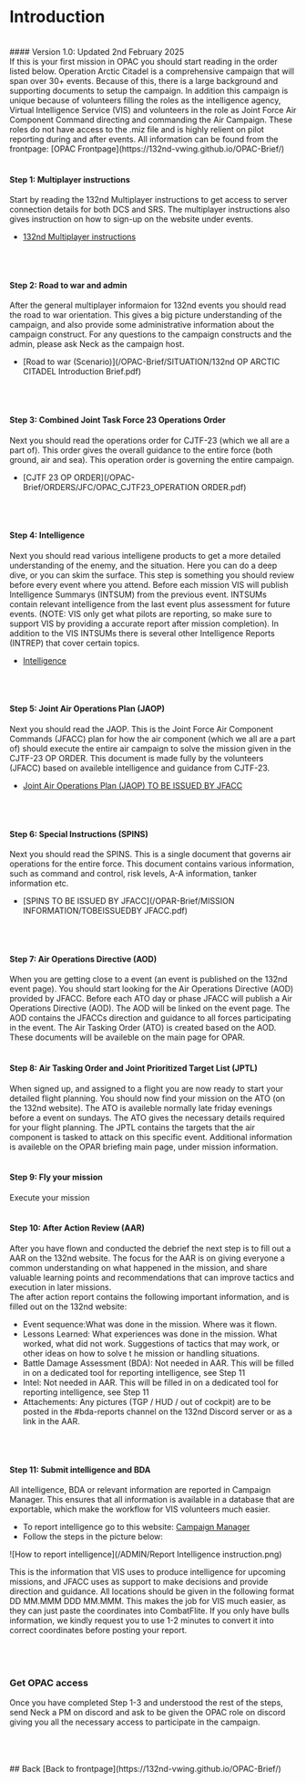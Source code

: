 # Introduction 
<br>
#### Version 1.0: Updated 2nd February 2025
<br>
If this is your first mission in OPAC you should start reading in the order listed below.
Operation Arctic Citadel is a comprehensive campaign that will span over 30+ events. 
Because of this, there is a large background and supporting documents to setup the campaign.
In addition this campaign is unique because of volunteers filling the roles as the intelligence agency, Virtual Intelligence Service (VIS)
and volunteers in the role as Joint Force Air Component Command directing and commanding the Air Campaign. These roles do not have access to the .miz file
and is highly relient on pilot reporting during and after events.
All information can be found from the frontpage: [OPAC Frontpage](https://132nd-vwing.github.io/OPAC-Brief/)
<br>
<br>

#### Step 1: Multiplayer instructions
Start by reading the 132nd Multiplayer instructions to get access to server connection details for both DCS and SRS. The multiplayer instructions also 
gives instruction on how to sign-up on the website under events.
- [132nd Multiplayer instructions](https://cloud.132virtualwing.org/s/NDtZWdGmmwoe4ei)

<br>
<br>

#### Step 2: Road to war and admin
After the general multiplayer informaion for 132nd events you should read the road to war orientation. This gives a big picture understanding of the campaign, and also provide
some administrative information about the campaign construct. For any questions to the campaign constructs and the admin, please ask Neck as the campaign host.
- [Road to war (Scenario)](/OPAC-Brief/SITUATION/132nd OP ARCTIC CITADEL Introduction Brief.pdf) 
<br>
<br>

#### Step 3: Combined Joint Task Force 23 Operations Order
Next you should read the operations order for CJTF-23 (which we all are a part of). This order gives the overall guidance to the entire force
(both ground, air and sea). This operation order is governing the entire campaign.
- [CJTF 23 OP ORDER](/OPAC-Brief/ORDERS/JFC/OPAC_CJTF23_OPERATION ORDER.pdf)
<br>
<br>

#### Step 4: Intelligence
Next you should read various intelligene products to get a more detailed understanding of the enemy, and the situation. Here you can do a deep dive, or you can skim the surface.
This step is something you should review before every event where you attend. Before each mission VIS will publish Intelligence Summarys (INTSUM) from the previous event.
INTSUMs contain relevant intelligence from the last event plus assessment for future events. (NOTE: VIS only get what pilots are reporting, so make sure to support VIS
by providing a accurate report after mission completion).
In addition to the VIS INTSUMs there is several other Intelligence Reports (INTREP) that cover certain topics. 
- [Intelligence](/OPAC-Brief/INTELLIGENCE/Intelligence.html)
<br>
<br>

#### Step 5: Joint Air Operations Plan (JAOP)
Next you should read the JAOP. This is the Joint Force Air Component Commands (JFACC) plan for how the air component (which we all are a part of) should execute 
the entire air campaign to solve the mission given in the CJTF-23 OP ORDER. This document is made fully by the volunteers (JFACC) based on availeble intelligence and guidance from 
CJTF-23.
- [Joint Air Operations Plan (JAOP) TO BE ISSUED BY JFACC](/OPAR-Brief/ORDERS/JFACC/TBIBYJFACC.pdf)
<br>
<br>

#### Step 6: Special Instructions (SPINS)
Next you should read the SPINS. This is a single document that governs air operations for the entire force. This document contains various information, such as command and control, 
risk levels, A-A information, tanker information etc.
- [SPINS TO BE ISSUED BY JFACC](/OPAR-Brief/MISSION INFORMATION/TOBEISSUEDBY JFACC.pdf)
<br>
<br>

#### Step 7: Air Operations Directive (AOD)
When you are getting close to a event (an event is published on the 132nd event page). You should start looking for the Air Operations Directive (AOD) provided by JFACC.
Before each ATO day or phase JFACC will publish a Air Operations Directive (AOD). The AOD will be linked on the event page. 
The AOD contains the JFACCs direction and guidance to all forces participating in the event. 
The Air Tasking Order (ATO) is created based on the AOD.
These documents will be availeble on the main page for OPAR.
<br>
<br>

#### Step 8: Air Tasking Order and Joint Prioritized Target List (JPTL)  
When signed up, and assigned to a flight you are now ready to start your detailed flight planning. You should now find your mission on the ATO (on the 132nd website). 
The ATO is availeble normally late friday evenings before a event on sundays. 
The ATO gives the necessary details required for your flight planning.
The JPTL contains the targets that the air component is tasked to attack on this specific event.
Additional information is availeble on the OPAR briefing main page, under mission information.
<br>
<br>

#### Step 9: Fly your mission
Execute your mission
<br>
<br>

#### Step 10: After Action Review (AAR)
After you have flown and conducted the debrief the next step  is to fill out a AAR on the 132nd website. 
The focus for the AAR is on giving everyone a common understanding on what happened in the mission, 
and share valuable learning points and recommendations that can improve tactics and execution in later missions.
<br>
The after action report contains the following important information, and is filled out on the 132nd website:
-	Event sequence:What was done in the mission. Where was it flown.
-	Lessons Learned: What experiences was done in the mission. What worked, what did not work. Suggestions of tactics that may work, or other ideas on how to solve t he mission or handling situations.
-	Battle Damage Assessment (BDA): Not needed in AAR. This will be filled in on a dedicated tool for reporting intelligence, see Step 11
-	Intel:  Not needed in AAR. This will be filled in on a dedicated tool for reporting intelligence, see Step 11
-	Attachements: Any pictures (TGP / HUD / out of cockpit) are to be posted in the #bda-reports channel on the 132nd Discord server or as a link in the AAR.
<br>
<br>

#### Step 11: Submit intelligence and BDA
All intelligence, BDA or relevant information are reported in Campaign Manager. This ensures that all information is available in a database that are exportable,
which make the workflow for VIS volunteers much easier. 
- To report intelligence go to this website: [Campaign Manager](https://cm.132virtualwing.org/campaigns)
- Follow the steps in the picture below:

![How to report intelligence](/ADMIN/Report Intelligence instruction.png)

This is the information that VIS uses to produce intelligence for upcoming missions, and JFACC uses as support to make decisions and provide direction and guidance.
All locations should be given in the following format DD MM.MMM  DDD MM.MMM. This makes the job for VIS much easier, as they can just paste the coordinates into CombatFlite.
If you only have bulls information, we kindly request you to use 1-2 minutes to convert it into correct coordinates before posting your report.
<br>
<br>
<br>
<br>
### Get OPAC access
Once you have completed Step 1-3 and understood the rest of the steps, send Neck a PM on discord and ask to be given the OPAC role on discord giving you all the necessary access to 
participate in the campaign. 

<br>
<br>
<br>
## Back
[Back to frontpage](https://132nd-vwing.github.io/OPAC-Brief/)